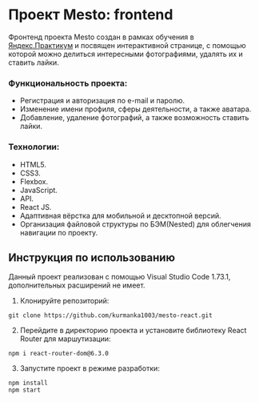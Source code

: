 # Проект Mesto: frontend

Фронтенд проекта Mesto создан в рамках обучения в [Яндекс.Практикум](https://praktikum.yandex.ru/) и посвящен интерактивной странице, с помощью которой можно делиться интересными фотографиями, удалять их и ставить лайки.

### Функциональность проекта:

* Регистрация и авторизация по e-mail и паролю.
* Изменение имени профиля, сферы деятельности, а также аватара.
* Добавление, удаление фотографий, а также возможность ставить лайки.

### Технологии:

* HTML5.
* CSS3.
* Flexbox.
* JavaScript.
* API.
* React JS.
* Адаптивная вёрстка для мобильной и десктопной версий.
* Организация файловой структуры по БЭМ(Nested) для облегчения навигации по проекту.

## Инструкция по использованию

Данный проект реализован с помощью Visual Studio Code 1.73.1, дополнительных расширений не имеет.

1. Клонируйте репозиторий:

```
git clone https://github.com/kurmanka1003/mesto-react.git
```
2. Перейдите в директорию проекта и установите библиотеку React Router для маршутизации:

```
npm i react-router-dom@6.3.0
```

3. Запустите проект в режиме разработки:

```
npm install
npm start
```
